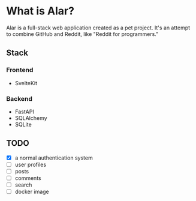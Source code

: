 # What is Alar?  

Alar is a full-stack web application created as a pet project. It's an attempt to combine GitHub and Reddit, like "Reddit for programmers."

## Stack

### Frontend

- SvelteKit

### Backend

- FastAPI
- SQLAlchemy
- SQLite

## TODO

- [x] a normal authentication system
- [ ] user profiles
- [ ] posts
- [ ] comments
- [ ] search
- [ ] docker image

